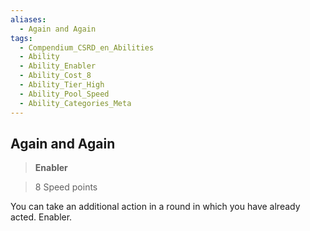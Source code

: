 ```yaml
---
aliases:
  - Again and Again
tags:
  - Compendium_CSRD_en_Abilities
  - Ability
  - Ability_Enabler
  - Ability_Cost_8
  - Ability_Tier_High
  - Ability_Pool_Speed
  - Ability_Categories_Meta
---
```

  
    
## Again and Again    
>**Enabler**    
>8 Speed points  
    
You can take an additional action in a round in which you have already acted. Enabler.